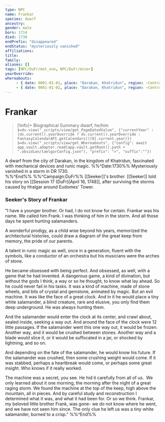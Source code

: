 ```yaml
---
type: NPC
name: Frankar
species: dwarf
ancestry: 
gender: male
born: 1714
died: 1730
endPrefix: "disappeared"
endStatus: "mysteriously vanished"
affiliations: 
title:
family:
aliases: []
tags: [NPC/DuFr/met_one, NPC/DuFr/minor]
yearOverride: 
whereabouts:
     - { date: 0001-01-01, place: "Darakan, Khatridun", region: ~CentralMountains~}
     - { date: 0001-01-02, place: "Darakan, Khatridun", region: ~CentralMountains~}
---
```

# Frankar
>[!info]+ Biographical Summary
>dwarf, he/him
>`$=dv.view("_scripts/view/get_PageDatedValue", {"currentYear" : (dv.current().yearOverride ? dv.current().yearOverride : FantasyCalendarAPI.getCalendars()[0].current.year)})`
>`$=dv.view("_scripts/view/get_Whereabouts", {"config": await app.vault.adapter.read(app.vault.getRoot().path + ".obsidian/taelgarConfig.json"), "prefix": ">", "suffix":""})`

A dwarf from the city of Darakan, in the kingdom of Khatridun, fascinated with mechanical devices and runic magic. 
%%^Date:1730%%
Mysteriously vanished in a storm in DR 1730.  
%%^End%%
%%^Campaign:DuFr%%
[[Seeker]]'s brother. [[Seeker]] told his story on [[Session 17 (DuFr)|April 16, 1748]], after surviving the storms caused by Hralgar around Eudomes' Tower.

### Seeker's Story of Frankar

"I have a younger brother. Or had, I do not know for certain. Frankar was his name. We called him Frank. I was thinking of him in the storm. And all those days he spent hunting salamanders.  
  
A wonderful prodigy, as a child wise beyond his years, memorized the architectural histories, could draw a diagram of the great keep from memory, the pride of our parents.  
  
A talent in runic magic as well, once in a generation, fluent with the symbols, like a conductor of an orchestra but his musicians were the arches of stone.  
  
He became obsessed with being perfect. And obsessed, as well, with a game that he had invented. A dangerous game, a kind of divination, but without the gods I think, a way or so he thought, to know what lay ahead. So he could never fail in his tasks. It was a kind of machine, made of stone wheels, and bits of crystal and gemstone, animated by magic. But an evil machine. It was like the face of a great clock. And in it he would place a tiny white salamander, a blind creature, rare and elusive, you only find them deep underground. He was always hunting them.  

And the salamander would enter the clock at its center, and crawl about, sealed inside, seeking a way out. And around the face of the clock were 12 little passages. If the salamander went this one way out, it would be frozen. Another way, and it would be crushed between stones. Another way and a blade would slice it, or it would be suffocated in a jar, or shocked by lightning, and so on.  
  
And depending on the fate of the salamander, he would know his future. If the salamander was crushed, then some crushing weight would come. If it was stabbed, perhaps a heartbreak would come, or perhaps some great insight. Who knows if it really worked.  
  
The machine was a secret, you see. He hid it carefully from all of us.  We only learned about it one morning, the morning after the night of a great raging storm. We found the machine at the top of the keep, high above the mountain, all in pieces. And by careful study and reconstruction I determined what it was, and what it had been for. Or so we think. Frankar, my beloved little brother Frank, was gone- we do not know where he went, and we have not seen him since. The only clue he left us was a tiny white salamander, burned to a crisp."
%%^End%%